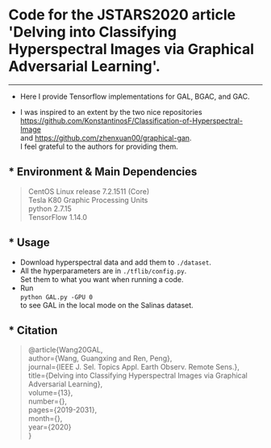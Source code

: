 # Code for the JSTARS2020 article 'Delving into Classifying Hyperspectral Images via Graphical Adversarial Learning'.
---------------------------------------------
* Here I provide Tensorflow implementations for GAL, BGAC, and GAC.

* I was inspired to an extent by the two nice repositories <br> <https://github.com/KonstantinosF/Classification-of-Hyperspectral-Image> <br>
and <https://github.com/zhenxuan00/graphical-gan>. <br>
I feel grateful to the authors for providing them.

## * Environment & Main Dependencies
>CentOS Linux release 7.2.1511 (Core)<br>
>Tesla K80 Graphic Processing Units<br>
>python 2.7.15<br>
>TensorFlow 1.14.0

## * Usage
* Download hyperspectral data and add them to `./dataset`.<br>
* All the hyperparameters are in `./tflib/config.py`.<br>
Set them to what you want when running a code.<br>
* Run<br>
`python GAL.py -GPU 0` <br> 
to see GAL in the local mode on the Salinas dataset.

## * Citation

>@article{Wang20GAL, <br> 
    author={Wang, Guangxing and Ren, Peng}, <br> 
    journal={IEEE J. Sel. Topics Appl. Earth Observ. Remote Sens.}, <br> 
    title={Delving into Classifying Hyperspectral Images via Graphical Adversarial Learning}, <br> 
    volume={13}, <br> 
    number={}, <br> 
    pages={2019-2031}, <br> 
    month={}, <br> 
    year={2020} <br> 
  }


